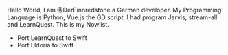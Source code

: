 Hello World, I am @DerFinnredstone a German developer. My Programming Language is Python, Vue.js the GD script. I had program Jarvis, stream-all and LearnQuest.
This is my Nowlist.
- Port LearnQuest to Swift
- Port Eldoria to Swift